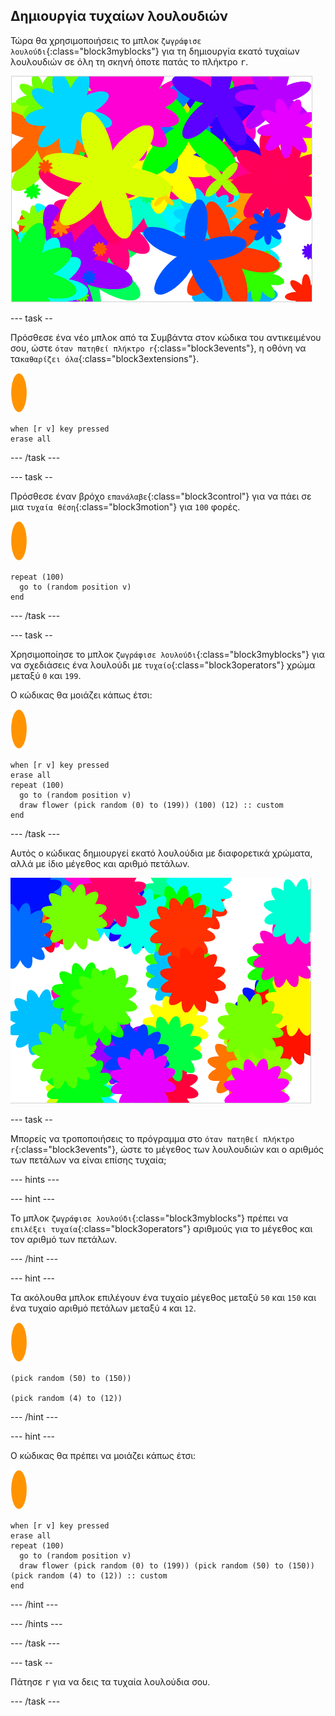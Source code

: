 ## Δημιουργία τυχαίων λουλουδιών

Τώρα θα χρησιμοποιήσεις το μπλοκ `ζωγράφισε λουλούδι`{:class="block3myblocks"} για τη δημιουργία εκατό τυχαίων λουλουδιών σε όλη τη σκηνή όποτε πατάς το πλήκτρο <kbd>r</kbd>.

![τυχαία λουλούδια](images/flower-random.png)

\--- task --

Πρόσθεσε ένα νέο μπλοκ από τα Συμβάντα στον κώδικα του αντικειμένου σου, ώστε `όταν πατηθεί πλήκτρο r`{:class="block3events"}, η οθόνη να τα`καθαρίζει όλα`{:class="block3extensions"}.

![αντικείμενο λουλούδι](images/flower-sprite.png)

```blocks3
when [r v] key pressed
erase all
```

\--- /task \---

\--- task --

Πρόσθεσε έναν βρόχο `επανάλαβε`{:class="block3control"} για να πάει σε μια `τυχαία θέση`{:class="block3motion"} για `100` φορές.

![αντικείμενο λουλούδι](images/flower-sprite.png)

```blocks3
repeat (100)
  go to (random position v)
end
```

\--- /task \---

\--- task --

Χρησιμοποίησε το μπλοκ `ζωγράφισε λουλούδι`{:class="block3myblocks"} για να σχεδιάσεις ένα λουλούδι με `τυχαίο`{:class="block3operators"} χρώμα μεταξύ `0` και `199`.

Ο κώδικας θα μοιάζει κάπως έτσι:

![αντικείμενο λουλούδι](images/flower-sprite.png)

```blocks3
when [r v] key pressed
erase all
repeat (100) 
  go to (random position v)
  draw flower (pick random (0) to (199)) (100) (12) :: custom
end
```

\--- /task \---

Αυτός ο κώδικας δημιουργεί εκατό λουλούδια με διαφορετικά χρώματα, αλλά με ίδιο μέγεθος και αριθμό πετάλων.

![λουλούδια με τυχαία χρώματα](images/flower-random-colour.png)

\--- task --

Μπορείς να τροποποιήσεις το πρόγραμμα στο `όταν πατηθεί πλήκτρο r`{:class="block3events"}, ώστε το μέγεθος των λουλουδιών και ο αριθμός των πετάλων να είναι επίσης τυχαία;

\--- hints \---

\--- hint \---

Το μπλοκ `ζωγράφισε λουλούδι`{:class="block3myblocks"} πρέπει να `επιλέξει τυχαία`{:class="block3operators"} αριθμούς για το μέγεθος και τον αριθμό των πετάλων.

\--- /hint \---

\--- hint \---

Τα ακόλουθα μπλοκ επιλέγουν ένα τυχαίο μέγεθος μεταξύ `50` και `150` και ένα τυχαίο αριθμό πετάλων μεταξύ `4` και `12`.

![αντικείμενο λουλούδι](images/flower-sprite.png)

```blocks3
(pick random (50) to (150))

(pick random (4) to (12))
```

\--- /hint \---

\--- hint \---

Ο κώδικας θα πρέπει να μοιάζει κάπως έτσι:

![αντικείμενο λουλούδι](images/flower-sprite.png)

```blocks3
when [r v] key pressed
erase all
repeat (100) 
  go to (random position v)
  draw flower (pick random (0) to (199)) (pick random (50) to (150)) (pick random (4) to (12)) :: custom
end
```

\--- /hint \---

\--- /hints \---

\--- /task \---

\--- task --

Πάτησε <kbd>r</kbd> για να δεις τα τυχαία λουλούδια σου.

\--- /task \---